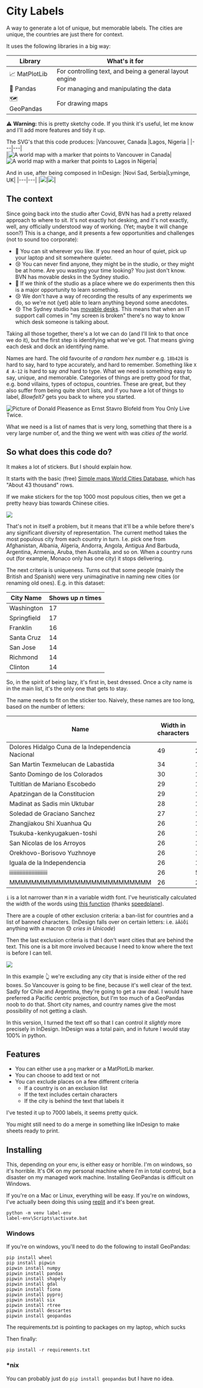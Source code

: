 # City Labels

A way to generate a lot of unique, but memorable labels. The cities are unique, the countries are just there for context.

It uses the following libraries in a big way: 

|Library|What's it for|
|-|-|
|📈 MatPlotLib|For controlling text, and being a general layout engine|
|🐼 Pandas|For managing and manipulating the data|
|🗺 GeoPandas|For drawing maps|

:warning: **Warning:** this is pretty sketchy code. If you think it's useful, let me know and I'll add more features and tidy it up.

The SVG's that this code produces:
|Vancouver, Canada |Lagos, Nigeria |
|---|---|  
|![A world map with a marker that points to Vancouver in Canada](docs/Canada_Vancouver.svg)|![A world map with a marker that points to Lagos in Nigeria](docs/Nigeria_Lagos.svg)|

And in use, after being composed in InDesign:
|Novi Sad, Serbia|Lyminge, UK|
|---|---|
|![](docs/novisad.jpeg)|![](docs/lyminge.jpg)|

## The context

Since going back into the studio after Covid, BVN has had a pretty relaxed approach to where to sit. It's not exactly hot desking, and it's not exactly, well, any officially understood way of working. (Yet; maybe it will change soon?) This is a change, and it presents a few opportunities and challenges (not to sound too corporate):
* 🙂 You can sit wherever you like. If you need an hour of quiet, pick up your laptop and sit somewhere quieter.
* 😢 You can never find anyone, they might be in the studio, or they might be at home. Are you wasting your time looking? You just don't know.
BVN has movable desks in the Sydney studio.
* 🙂 If we think of the studio as a place where we do experiments then this is a major opportunity to learn something.
* 😢 We don't have a way of recording the results of any experiments we do, so we're not (yet) able to learn anything beyond some anecdotes.
* 😢 The Sydney studio has [movable desks](http://www.bvn.com.au/2019/02/11/desks-move-suitable-case-social-contagion/). This means that when an IT support call comes in "my screen is broken" there's no way to know which desk someone is talking about.

Taking all those together, there's a lot we can do (and I'll link to that once we do it), but the first step is identifying what we've got. That means giving each desk and dock an identifying name. 

Names are hard. The old favourite of _a random hex number_ e.g. `18b428` is hard to say, hard to type accurately, and hard to remember. Something like `X Æ A-12` is hard to say _and_ hard to type. What we need is something easy to say, unique, and memorable. Categories of things are pretty good for that, e.g. bond villains, types of octopus, countries. These are great, but they also suffer from being quite short lists, and if you have a lot of things to label, _Blowfelt7_ gets you back to where you started.

![Picture of Donald Pleasence as Ernst Stavro Blofeld from You Only Live Twice.](https://upload.wikimedia.org/wikipedia/en/c/c3/Blofeldpleasance67.jpg)

What we need is a list of names that is very long, something that there is a very large number of, and the thing we went with was _cities of the world_.

## So what does this code do?

It makes a lot of stickers. But I should explain how.

It starts with the basic (free) [Simple maps World Cities Database](https://simplemaps.com/data/world-cities), which has "About 43 thousand" rows. 

If we make stickers for the top 1000 most populous cities, then we get a pretty heavy bias towards Chinese cities.

![](docs/populous.png)

That's not in itself a problem, but it means that it'll be a while before there's any significant diversity of representation. The current method takes the most populous city from each country in turn. I.e. pick one from Afghanistan, Albania, Algeria, Andorra, Angola, Antigua And Barbuda, Argentina, Armenia, Aruba, then Australia, and so on. When a country runs out (for example, Monaco only has one city) it stops delivering.

The next criteria is uniqueness. Turns out that some people (mainly the British and Spanish) were very unimaginative in naming new cities (or renaming old ones). E.g. in this dataset:

|City Name|Shows up _n_ times|
|--|--|
|Washington|	17|
|Springfield|	17|
|Franklin|	16|
|Santa Cruz|	14
|San Jose|	14
|Richmond|	14|
|Clinton|	14|

So, in the spirit of being lazy, it's first in, best dressed. Once a city name is in the main list, it's the only one that gets to stay.

The name needs to fit on the sticker too. Naively, these names are too long, based on the number of letters:

|Name|Width in characters|Width in picas|
|-|-|-|
|Dolores Hidalgo Cuna de la Independencia Nacional|49|23.154|
|San Martin Texmelucan de Labastida|34|16.596|
|Santo Domingo de los Colorados|30|14.61|
|Tultitlan de Mariano Escobedo|29|13.566|
|Apatzingan de la Constitucion|29|13.308|
|Madinat as Sadis min Uktubar|28|13.278|
|Soledad de Graciano Sanchez|27|13.704|
|Zhangjiakou Shi Xuanhua Qu|26|13.116|
|Tsukuba-kenkyugakuen-toshi|26|13.362|
|San Nicolas de los Arroyos|26|11.97|
|Orekhovo-Borisovo Yuzhnoye|26|13.578|
|Iguala de la Independencia|26|12.132|
|iiiiiiiiiiiiiiiiiiiiiiiiii|26|5.772|
|MMMMMMMMMMMMMMMMMMMMMMMMMM|26|21.06|

`i` is a lot narrower than `M` in a variable width font. I've heuristically calculated the width of the words using [this function](https://stackoverflow.com/questions/16007743/roughly-approximate-the-width-of-a-string-of-text-in-python/16008023#16008023) (thanks [speedplane](https://stackoverflow.com/users/234270/speedplane)).

There are a couple of other exclusion criteria: a ban-list for countries and a list of banned characters. (InDesign falls over on certain letters: i.e. `āĀōŌī` anything with a macron 😓 _cries in Unicode_)

Then the last exclusion criteria is that I don't want cities that are behind the text. This one is a bit more involved because I need to know where the text is before I can tell.

![](docs/text_exclusion.svg)

In this example 👆 we're excluding any city that is inside either of the red boxes. So Vancouver is going to be fine, because it's well clear of the text. Sadly for Chile and Argentina, they're going to get a raw deal. I would have preferred a Pacific centric projection, but I'm too much of a GeoPandas noob to do that. Short city names, and country names give the most possibility of not getting a clash.

In this version, I turned the text off so that I can control it _slightly_ more precisely in InDesign. InDesign was a total pain, and in future I would stay 100% in python.
## Features

- You can either use a `png` marker or a MatPlotLib marker. 
- You can choose to add text or not
- You can exclude places on a few different criteria
    - If a country is on an exclusion list
    - If the text includes certain characters
    - If the city is behind the text that labels it

I've tested it up to 7000 labels, it seems pretty quick.

You might still need to do a merge in something like InDesign to make sheets ready to print.

## Installing

This, depending on your env, is either easy or horrible. I'm on windows, so it's horrible. It's OK on my personal machine where I'm in total control, but a disaster on my managed work machine. Installing GeoPandas is difficult on Windows. 

If you're on a Mac or Linux, everything will be easy. If you're on windows, I've actually been doing this using [replit](https://replit.com) and it's been great.

```
python -m venv label-env
label-env\Scripts\activate.bat
```

### Windows

If you're on windows, you'll need to do the following to install GeoPandas:

```
pip install wheel
pip install pipwin
pipwin install numpy
pipwin install pandas
pipwin install shapely
pipwin install gdal
pipwin install fiona
pipwin install pyproj
pipwin install six
pipwin install rtree
pipwin install descartes
pipwin install geopandas
```
The requirements.txt is pointing to packages on my laptop, which sucks

Then finally:

```
pip install -r requirements.txt
```
### *nix

You can probably just do `pip install geopandas` but I have no idea.